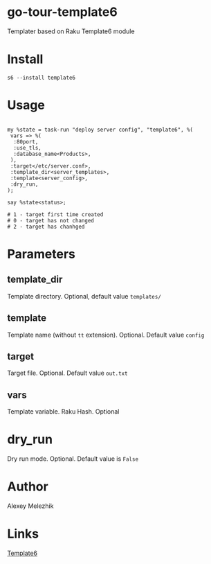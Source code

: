 # go-tour-template6

Templater based on Raku Template6 module

# Install

    s6 --install template6

# Usage

```

my %state = task-run "deploy server config", "template6", %(
 vars => %(
  :80port,
  :use_tls,
  :database_name<Products>,
 ),
 :target</etc/server.conf>,
 :template_dir<server_templates>,
 :template<server_config>,
 :dry_run, 
);

say %state<status>;

# 1 - target first time created
# 0 - target has not changed
# 2 - target has chanhged

```

# Parameters

## template_dir

Template directory. Optional, default value `templates/`

## template

Template name (without `tt` extension). Optional. Default value `config`

## target

Target file. Optional. Default value `out.txt`

## vars

Template variable. Raku Hash. Optional

# dry_run

Dry run mode. Optional. Default value is `False`

# Author

Alexey Melezhik

# Links

[Template6](https://github.com/raku-community-modules/Template6)

